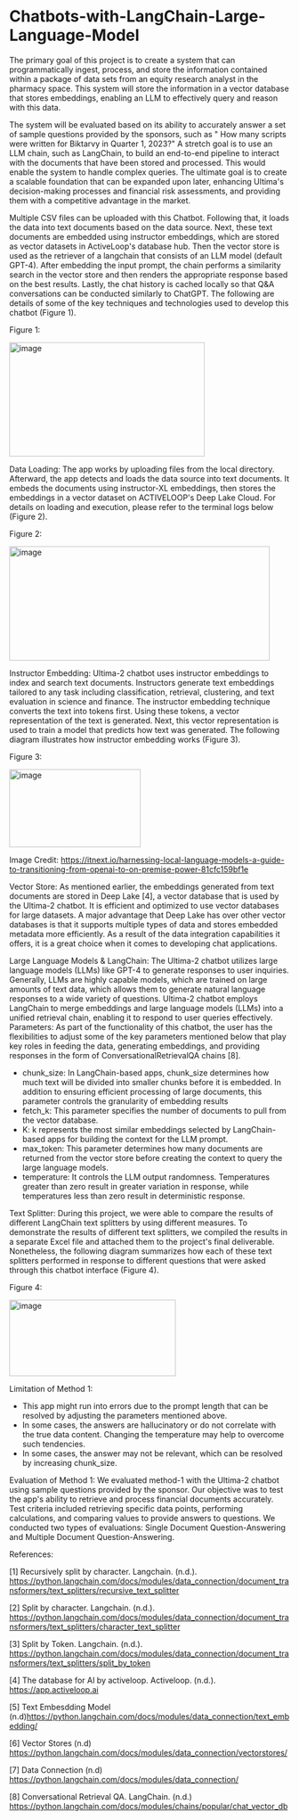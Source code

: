# Chatbots-with-LangChain-Large-Language-Model

The primary goal of this project is to create a system that can programmatically ingest, process, and store the information contained within a package of data sets from an equity research analyst in the pharmacy space. This system will store the information in a vector database that stores embeddings, enabling an LLM to effectively query and reason with this data.


The system will be evaluated based on its ability to accurately answer a set of sample questions provided by the sponsors, such as " How many scripts were written for Biktarvy in Quarter 1, 2023?" A stretch goal is to use an LLM chain, such as LangChain, to build an end-to-end pipeline to interact with the documents that have been stored and processed. This would enable the system to handle complex queries. The ultimate goal is to create a scalable foundation that can be expanded upon later, enhancing Ultima's decision-making processes and financial risk assessments, and providing them with a competitive advantage in the market.

Multiple CSV files can be uploaded with this Chatbot. Following that, it loads the data into text documents based on the data source. 
Next, these text documents are embedded using instructor embeddings, which are stored as vector datasets in ActiveLoop's database hub. Then the vector store is used as the retriever of a langchain that consists of an LLM model (default GPT-4). After embedding the input prompt, the chain performs a similarity search in the vector store and then renders the appropriate response based on the best results. Lastly, the chat history is cached locally so that Q&A conversations can be conducted similarly to ChatGPT. The following are details of some of the key techniques and technologies used to develop this chatbot (Figure 1).

Figure 1:
 
<img width="351" height="205" alt="image" src="https://github.com/user-attachments/assets/5f03f380-2324-41b2-86a0-32c20ef647a4" />


Data Loading:
The app works by uploading files from the local directory. Afterward, the app detects and loads the data source into text documents. It embeds the documents using instructor-XL embeddings, then stores the embeddings in a vector dataset on ACTIVELOOP's Deep Lake Cloud. For details on loading and execution, please refer to the terminal logs below (Figure 2).


Figure 2:

<img width="468" height="205" alt="image" src="https://github.com/user-attachments/assets/9ca2e8a1-0635-4975-93b3-319b7cd1794f" />

Instructor Embedding:
Ultima-2 chatbot uses instructor embeddings to index and search text documents. Instructors generate text embeddings tailored to any task including classification, retrieval, clustering, and text evaluation in science and finance. The instructor embedding technique converts the text into tokens first. Using these tokens, a vector representation of the text is generated. Next, this vector representation is used to train a model that predicts how text was generated. The following diagram illustrates how instructor embedding works (Figure 3).

Figure 3:

<img width="236" height="140" alt="image" src="https://github.com/user-attachments/assets/23a0b933-20d4-487a-bd30-26bc07025b19" />

Image Credit: https://itnext.io/harnessing-local-language-models-a-guide-to-transitioning-from-openai-to-on-premise-power-81cfc159bf1e

Vector Store:
As mentioned earlier, the embeddings generated from text documents are stored in Deep Lake [4], a vector database that is used by the Ultima-2 chatbot. It is efficient and optimized to use vector databases for large datasets. A major advantage that Deep Lake has over other vector databases is that it supports multiple types of data and stores embedded metadata more efficiently. As a result of the data integration capabilities it offers, it is a great choice when it comes to developing chat applications.

Large Language Models & LangChain: 
The Ultima-2 chatbot utilizes large language models (LLMs) like GPT-4 to generate responses to user inquiries. Generally, LLMs are highly capable models, which are trained on large amounts of text data, which allows them to generate natural language responses to a wide variety of questions. Ultima-2 chatbot employs LangChain to merge embeddings and large language models (LLMs) into a unified retrieval chain, enabling it to respond to user queries effectively.  
Parameters: As part of the functionality of this chatbot, the user has the flexibilities to adjust some of the key parameters mentioned below that play key roles in feeding the data, generating embeddings, and providing responses in the form of ConversationalRetrievalQA chains [8].
*	chunk_size: In LangChain-based apps, chunk_size determines how much text will be divided into smaller chunks before it is embedded. In addition to ensuring efficient processing of large documents, this parameter controls the granularity of embedding results
*	 fetch_k: This parameter specifies the number of documents to pull from the vector database.
*	 K: k represents the most similar embeddings selected by LangChain-based apps for building the context for the LLM prompt.
*	 max_token: This parameter determines how many documents are returned from the vector store before creating the context to query the large language models.
*	 temperature: It controls the LLM output randomness. Temperatures greater than zero result in greater variation in response, while temperatures less than zero result in deterministic response.

Text Splitter:
During this project, we were able to compare the results of different LangChain text splitters by using different measures. To demonstrate the results of different text splitters, we compiled the results in a separate Excel file and attached them to the project's final deliverable. Nonetheless, the following diagram summarizes how each of these text splitters performed in response to different questions that were asked through this chatbot interface (Figure 4).

Figure 4: 

<img width="299" height="137" alt="image" src="https://github.com/user-attachments/assets/feca954a-43b9-4ede-b763-ffc986eecd8b" />

Limitation of Method 1:
* This app might run into errors due to the prompt length that can be resolved by adjusting the parameters mentioned above. 
*	In some cases, the answers are hallucinatory or do not correlate with the true data content. Changing the temperature may help to overcome such tendencies.  
*	In some cases, the answer may not be relevant, which can be resolved by increasing chunk_size.  

Evaluation of Method 1: 
We evaluated method-1 with the Ultima-2 chatbot using sample questions provided by the sponsor. Our objective was to test the app's ability to retrieve and process financial documents accurately. Test criteria included retrieving specific data points, performing calculations, and comparing values to provide answers to questions. We conducted two types of evaluations: Single Document Question-Answering and Multiple Document Question-Answering.


References: 

[1] Recursively split by character. Langchain. (n.d.). https://python.langchain.com/docs/modules/data_connection/document_transformers/text_splitters/recursive_text_splitter 

[2] Split by character. Langchain. (n.d.). https://python.langchain.com/docs/modules/data_connection/document_transformers/text_splitters/character_text_splitter 

[3] Split by Token. Langchain. (n.d.). https://python.langchain.com/docs/modules/data_connection/document_transformers/text_splitters/split_by_token

[4] The database for AI by activeloop. Activeloop. (n.d.). https://app.activeloop.ai

[5] Text Embesdding Model (n.d)https://python.langchain.com/docs/modules/data_connection/text_embedding/

[6] Vector Stores (n.d) https://python.langchain.com/docs/modules/data_connection/vectorstores/

[7] Data Connection (n.d) https://python.langchain.com/docs/modules/data_connection/ 

[8] Conversational Retrieval QA. LangChain. (n.d.) https://python.langchain.com/docs/modules/chains/popular/chat_vector_db

